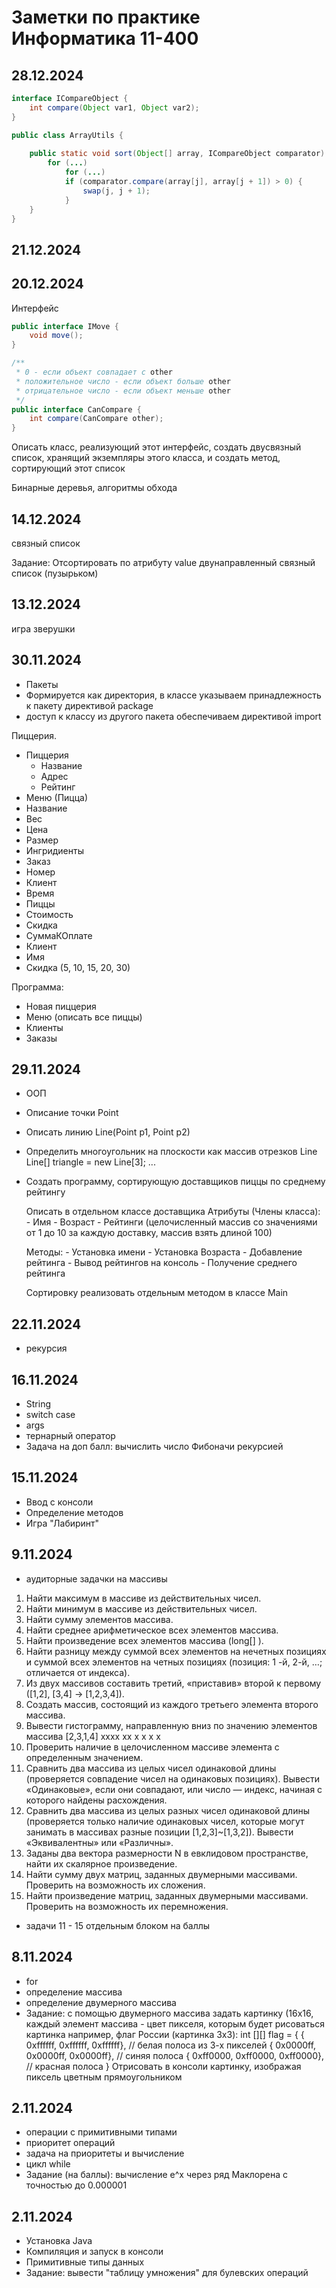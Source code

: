 # Заметки по практике Информатика 11-400

## 28.12.2024

```java
interface ICompareObject {
    int compare(Object var1, Object var2);
}

public class ArrayUtils {
    
    public static void sort(Object[] array, ICompareObject comparator) {
        for (...)
            for (...)
            if (comparator.compare(array[j], array[j + 1]) > 0) {
                swap(j, j + 1);
            }
    }
} 
```

## 21.12.2024



## 20.12.2024
Интерфейс

```java
public interface IMove {
    void move();
}
```

```java
/**
 * 0 - если объект совпадает с other
 * положительное число - если объект больше other
 * отрицательное число - если объект меньше other
 */
public interface CanCompare {
    int compare(CanCompare other);
}
```

Описать класс, реализующий этот интерфейс,
создать двусвязный список, хранящий экземпляры этого класса,
и создать метод, сортирующий этот список


Бинарные деревья, алгоритмы обхода

## 14.12.2024

связный список

Задание: Отсортировать по атрибуту value двунаправленный связный список (пузырьком)

## 13.12.2024

игра зверушки

## 30.11.2024

- Пакеты
 - Формируется как директория, в классе указываем принадлежность к пакету директивой package
 - доступ к классу из другого пакета обеспечиваем директивой import
 
Пиццерия.
 - Пиццерия
   - Название
   - Адрес
   - Рейтинг
 - Меню (Пицца)
  - Название
  - Вес
  - Цена
  - Размер
  - Ингридиенты
 - Заказ
  - Номер 
  - Клиент
  - Время
  - Пиццы
  - Стоимость
  - Скидка
  - СуммаКОплате
 - Клиент
  - Имя
  - Скидка (5, 10, 15, 20, 30)

Программа:
  - Новая пиццерия
  - Меню (описать все пиццы)
  - Клиенты
  - Заказы

## 29.11.2024
- ООП
- Описание точки Point
- Описать линию Line(Point p1, Point p2)
- Определить многоугольник на плоскости как массив отрезков Line
  Line[] triangle = new Line[3]; ...
- Создать программу, сортирующую доставщиков пиццы по среднему рейтингу
  
    Описать в отдельном классе доставщика
    Атрибуты (Члены класса):
      - Имя
      - Возраст
      - Рейтинги (целочисленный массив со значениями от 1 до 10 за каждую доставку, массив взять длиной 100)

    Методы:
      - Установка имени
      - Установка Возраста
      - Добавление рейтинга
      - Вывод рейтингов на консоль
      - Получение среднего рейтинга

    Сортировку реализовать отдельным методом в классе Main

## 22.11.2024
- рекурсия

## 16.11.2024
- String
- switch case
- args
- тернарный оператор
- Задача на доп балл: вычислить число Фибоначи рекурсией


## 15.11.2024
- Ввод с консоли
- Определение методов
- Игра "Лабиринт"

## 9.11.2024
- аудиторные задачки на массивы

1. Найти максимум в массиве из действительных чисел.
2. Найти минимум в массиве из действительных чисел.
3. Найти сумму элементов массива.
4. Найти среднее арифметическое всех элементов массива.
5. Найти произведение всех элементов массива (long[] ).
6. Найти разницу между суммой всех элементов на нечетных позициях и  суммой всех элементов на четных позициях (позиция: 1 -й, 2-й, …; отличается от индекса).
7. Из двух массивов составить третий, «приставив» второй к первому ([1,2], [3,4] → [1,2,3,4]).
8. Создать массив, состоящий из каждого третьего элемента второго массива.
9. Вывести гистограмму, направленную вниз по значению элементов массива
   [2,3,1,4]
   xxxx
   xx x
    x x
      x
10. Проверить наличие в целочисленном массиве элемента с определенным значением.
11. Сравнить два массива из целых чисел одинаковой длины
(проверяется совпадение чисел на одинаковых позициях). 
Вывести «Одинаковые», если они совпадают, или число — индекс, начиная с которого найдены расхождения.
12. Сравнить два массива из целых разных чисел одинаковой длины 
(проверяется только наличие одинаковых чисел, которые могут занимать в массивах разные позиции 
[1,2,3]~[1,3,2]). Вывести «Эквивалентны» или «Различны».
13. Заданы два вектора размерности N в евклидовом пространстве, найти их скалярное произведение.
14. Найти сумму двух матриц, заданных двумерными массивами. Проверить на возможность их сложения. 
15. Найти произведение матриц, заданных двумерными массивами. Проверить на возможность их перемножения.

- задачи 11 - 15 отдельным блоком на баллы


## 8.11.2024

- for
- определение массива
- определение двумерного массива
- Задание: с помощью двумерного массива задать картинку (16х16, каждый элемент массива - цвет пикселя, которым будет рисоваться картинка
например, флаг России (картинка 3x3):
int [][] flag = {
    { 0xffffff, 0xffffff, 0xffffff}, // белая полоса из 3-х пикселей
    { 0x0000ff, 0x0000ff, 0x0000ff}, // синяя полоса
    { 0xff0000, 0xff0000, 0xff0000}, // красная полоса
}
Отрисовать в консоли картинку, изображая пиксель цветным прямоугольником

## 2.11.2024
- операции с примитивными типами
- приоритет операций
- задача на приоритеты и вычисление
- цикл while
- Задание (на баллы): вычисление e^x через ряд Маклорена с точностью до 0.000001

## 2.11.2024
- Установка Java
- Компиляция и запуск в консоли
- Примитивные типы данных
- Задание: вывести "таблицу умножения" для булевских операций
